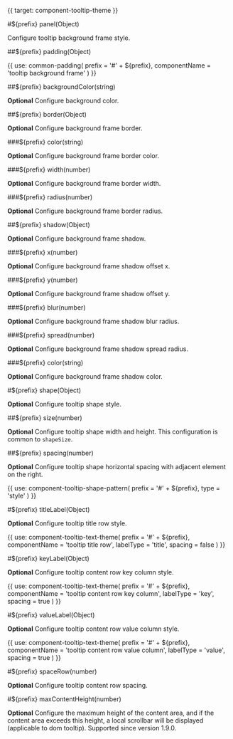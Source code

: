 {{ target: component-tooltip-theme }}

<!-- ITooltipTheme -->

#${prefix} panel(Object)

Configure tooltip background frame style.

##${prefix} padding(Object)

{{ use: common-padding(
  prefix = '#' + ${prefix},
  componentName = 'tooltip background frame'
) }}

##${prefix} backgroundColor(string)

**Optional** Configure background color.

##${prefix} border(Object)

**Optional** Configure background frame border.

###${prefix} color(string)

**Optional** Configure background frame border color.

###${prefix} width(number)

**Optional** Configure background frame border width.

###${prefix} radius(number)

**Optional** Configure background frame border radius.

##${prefix} shadow(Object)

**Optional** Configure background frame shadow.

###${prefix} x(number)

**Optional** Configure background frame shadow offset x.

###${prefix} y(number)

**Optional** Configure background frame shadow offset y.

###${prefix} blur(number)

**Optional** Configure background frame shadow blur radius.

###${prefix} spread(number)

**Optional** Configure background frame shadow spread radius.

###${prefix} color(string)

**Optional** Configure background frame shadow color.

#${prefix} shape(Object)

**Optional** Configure tooltip shape style.

##${prefix} size(number)

**Optional** Configure tooltip shape width and height. This configuration is common to `shapeSize`.

##${prefix} spacing(number)

**Optional** Configure tooltip shape horizontal spacing with adjacent element on the right.

{{ use: component-tooltip-shape-pattern(
  prefix = '#' + ${prefix},
  type = 'style'
) }}

#${prefix} titleLabel(Object)

**Optional** Configure tooltip title row style.

{{ use: component-tooltip-text-theme(
  prefix = '#' + ${prefix},
  componentName = 'tooltip title row',
  labelType = 'title',
  spacing = false
) }}

#${prefix} keyLabel(Object)

**Optional** Configure tooltip content row key column style.

{{ use: component-tooltip-text-theme(
  prefix = '#' + ${prefix},
  componentName = 'tooltip content row key column',
  labelType = 'key',
  spacing = true
) }}

#${prefix} valueLabel(Object)

**Optional** Configure tooltip content row value column style.

{{ use: component-tooltip-text-theme(
  prefix = '#' + ${prefix},
  componentName = 'tooltip content row value column',
  labelType = 'value',
  spacing = true
) }}

#${prefix} spaceRow(number)

**Optional** Configure tooltip content row spacing.

#${prefix} maxContentHeight(number)

**Optional** Configure the maximum height of the content area, and if the content area exceeds this height, a local scrollbar will be displayed (applicable to dom tooltip). Supported since version 1.9.0.
